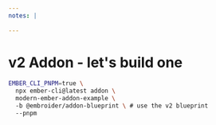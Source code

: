```yaml
---
notes: |
  
---
```


# v2 Addon - let's build one

```sh
EMBER_CLI_PNPM=true \
  npx ember-cli@latest addon \
  modern-ember-addon-example \ 
  -b @embroider/addon-blueprint \ # use the v2 blueprint
  --pnpm
```

<!-- .element style="max-width: 800px; scale: 1.5;"  -->

